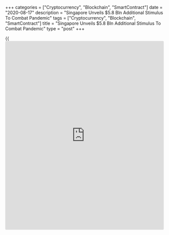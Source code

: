 +++
categories = ["Cryptocurrency", "Blockchain", "SmartContract"]
date = "2020-08-17"
description = "Singapore Unveils $5.8 Bln Additional Stimulus To Combat Pandemic"
tags = ["Cryptocurrency", "Blockchain", "SmartContract"]
title = "Singapore Unveils $5.8 Bln Additional Stimulus To Combat Pandemic"
type = "post"
+++

{{<iframe id="large-banner" src="https://www.bounty.group/#slide=19.0" width="100%" height="600" scrolling="no" style="border: 0px solid rgb(216, 221, 230); border-radius: 3px;">}}

Singapore Deputy Prime Minister Heng Swee Keat on Monday unveiled an
additional $5.8 billion (S$8 billion) stimulus package, focusing on the
labor market and the worst hit sectors of the [economy][1] during the
coronavirus pandemic.  
  
Heng, who is also the finance minister, said the government is not
planning to draw on past reserves to fund the latest stimulus.

The city-state economy has undergone its worst quarterly performance on
record, by contracting 13.2 percent in the second quarter of 2020.

The government so far has unveiled about $72.98 billion (S$100 billion)
measures over four budgets to support the people and [business][2]
during the Covid-19 crisis.

"We designed our measures to give us flexibility for adjustments as the
crisis progresses," Heng said. "Some of these measures are ending soon."

In the latest package, the government has extended the Jobs Support
Scheme to retain and upskill workers and also launched Jobs Growth
Incentive to increase headcount of local workers.

Heng extended the grant given to unemployed Singaporeans until December
2020.

Aerospace, aviation, and tourism have been the hardest hit sectors. For
the aviation sector, Heng said he will allocate an additional $136.47
million (S$187 million) to extend the support measures in the Enhanced
Aviation Support Package up to March 2021.

The government also plans to create around 4,000 new jobs, including
permanent roles, in the healthcare sector alone.

Other measures include $233.53 million (S$320 million) in vouchers to
residents to support domestic tourism. Details of the programme will be
released by the Ministry of Trade and Industry next month.

Last week, citing weak performance of the domestic economy and
significant uncertainty over how the Covid-19 situation evolve in
quarters ahead, the government downgraded GDP growth forecast for this
year to "-7.0 to -5.0 percent" from "-7.0 to -4.0 percent".

For comments and feedback [contact](https://www.playgroundfx.com/contact/): editorial@rtt[news](https://www.letsplayfx.com/blog/forex-news-website/).com

[Business News][2]

   1. www.rtt[news](https://www.letsplayfx.com/blog/forex-news-website/).com/Content/EconomicNews.aspx
   2. www.rtt[news](https://www.letsplayfx.com/blog/forex-news-website/).com/Content/Business.aspx